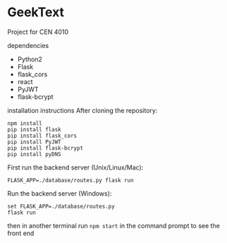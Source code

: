 # GeekText
Project for CEN 4010

dependencies
* Python2
* Flask
* flask_cors
* react
* PyJWT
* flask-bcrypt

installation instructions
After cloning the repository:
```
npm install
pip install flask
pip install flask_cors
pip install PyJWT
pip install flask-bcrypt
pip install pyDNS
```
First run the backend server (Unix/Linux/Mac):
```
FLASK_APP=./database/routes.py flask run
```
Run the backend server (Windows):
```
set FLASK_APP=./database/routes.py
flask run
```
then in another terminal run ```npm start``` in the command prompt to see the front end
